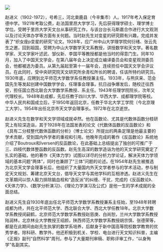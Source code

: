 ![](https://s2.loli.net/2022/08/31/pzEeawNI5crbixd.png)

赵进义（1902-1972），号希三，河北束鹿县（今辛集市）人。1917年考入保定育德中学。1921年考取公费，赴法国里昂大学学习，先后获得理学硕士、理学博士学位。受聘于里昂大学天文台从事研究工作，与该台台长马斯嘉合作进行大文观测以及讨论天体办学等方面有关何题。当时赵先生对变星的研究颇有兴趣，完成并发表了“织女座p变星的研究”论文。1928年，应广州中山大学理学院何衍绪、张云先生之邀，回到祖国，受聘为中山大学数学天文系教授，讲授数学和天文学。著名数学家、天文学家叶述武、邹仪新、李国平等教授都是他当时的得意门生。同年10月，加入了中国天文学会，在第八届年会上决定成立编译委员会和变星观测委员会，他都被选为委员。从第九届起至第十一届年会，连续担任中国天文学会评议员。在此同时，受中央研究院天文研究所余青松所长的聘请，任该所特约研究员。1930年底，应聘到北平师范大学数学系任教授兼主任。1933年，与熊庆来、范会国先生等发起创建中国数学学会，任理事会理事。抗日战争爆发后，随校迁往西安，担任国立西北联合大学数学系教授、系主任。1943年任理学院院长，次年又代理校长。1948年赴成都，先后任教于四川大学、华西大学、成都理学院等校。中华人民共和国成立后，于1950年返回北京，任教于华北大学工学院（今北京理工大学）。1954年出任北京市天文学会理事长。1972年在北京逝世。

赵进义先生在数学和天文学领域成就卓然。他在函数论、尤其是代数体函数分枝研究上有较深造诣，其于1928年在法国发表的论文《代数体函数的反函数论》和《具有二分枝整代数体函数的分析》（博士论文）所提出的两条定理是他最主要的学术贡献，受到国内外学者的重视和引用。他晚年完成的著作《反函数论》系统地介绍了Boutroux和Iversen的反函数论，在此基础上总结提出了独创的可推广于三、四枝代数体整函数的反函数。赵先生高深的数学造诣为他的天文学研究奠定了扎实的基础，他的著作《天体力学》试图以详尽的分析力学论证，解决天体力学领域的基本问题“两体”，同时也兼顾了“三体”问题的论述。在1954年赵先生被推选为北京天文学会理事长后，他组织了大量国内外天文学者参与的学术活动，参与制定天文规划、筹建北京天文台，倡导天文学与其他学科的互相渗透。赵进义先生在文革期间以惊人毅力排除脑血栓和“造反派”的纠缠、干扰，完成的《反函数论》、《天体力学》、《数学分析演习》、《理论力学演习及公式》是他一生的学术成就的全面总结。

赵进义先生自1930年底出任北平师范大学数学系教授兼系主任始，至1948年转聘成都为终，共在北平师范大学、西北联合大学、西北大学任教18年。北京大学数学系教授闵嗣鹤，北京师范大学数学系教授赵慈庚、白尚恕，兰州大学数学系教授陆润林，北京林业大学教授王绍颜，陕西师范大学数学系教授胡宗慎、张德荣等，都是在此期间由赵先生执掌的数学系培养，后献身于新中国高等院校数学教育的优秀学者。除科研、教学外，他还积极到机关、学校、电台进行天文知识科普，主编《正报》副刊“自然科学”周刊，参与了大量期刊审稿、职称评审工作，“以身殉学”名副其实。